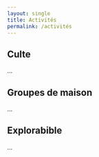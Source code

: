 ```yaml
---
layout: single
title: Activités
permalink: /activités
---
```


## Culte
...

## Groupes de maison
...

## Explorabible
...